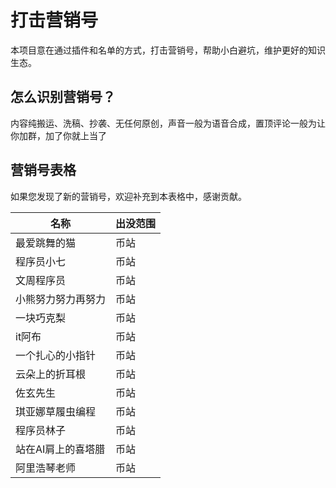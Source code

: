 # 打击营销号

本项目意在通过插件和名单的方式，打击营销号，帮助小白避坑，维护更好的知识生态。

## 怎么识别营销号？

内容纯搬运、洗稿、抄袭、无任何原创，声音一般为语音合成，置顶评论一般为让你加群，加了你就上当了

## 营销号表格

如果您发现了新的营销号，欢迎补充到本表格中，感谢贡献。



| 名称               | 出没范围 |
| ------------------ | -------- |
| 最爱跳舞的猫         | 币站     |
| 程序员小七         | 币站     |
| 文周程序员         | 币站     |
| 小熊努力努力再努力 | 币站     |
| 一块巧克梨         | 币站     |
| it阿布             | 币站     |
| 一个扎心的小指针   | 币站     |
| 云朵上的折耳根     | 币站     |
| 佐玄先生           | 币站     |
| 琪亚娜草履虫编程   | 币站     |
| 程序员林子         | 币站     |   
| 站在AI肩上的喜塔腊 | 币站 |
| 阿里浩琴老师   | 币站 |
